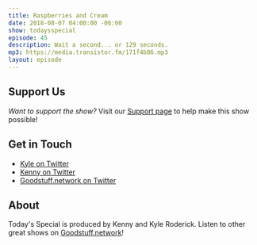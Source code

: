 ```yaml
---
title: Raspberries and Cream
date: 2018-08-07 04:00:00 -06:00
show: todaysspecial
episode: 45
description: Wait a second... or 129 seconds.
mp3: https://media.transistor.fm/171f4b86.mp3
layout: episode
---
```


## Support Us
*Want to support the show?* Visit our [Support page](https://goodstuff.network/support) to help make this show possible!

## Get in Touch
- [Kyle on Twitter](http://twitter.com/dogburps)
- [Kenny on Twitter](http://twitter.com/kennyroderick_)
- [Goodstuff.network on Twitter](http://twitter.com/goodstufffm)
## About

Today's Special is produced by Kenny and Kyle Roderick. Listen to other great shows on [Goodstuff.network](http://goodstuff.network/shows)!